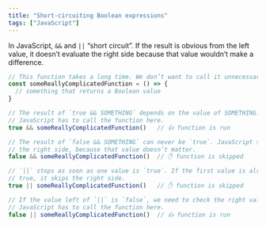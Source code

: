 ```yaml
---
title: "Short-circuiting Boolean expressions"
tags: ["JavaScript"]
---
```

In JavaScript, `&&` and `||` “short circuit”. If the result is obvious from the left value, it doesn’t evaluate the right side because that value wouldn’t make a difference.

```js
// This function takes a long time. We don’t want to call it unnecessarily.
const someReallyComplicatedFunction = () => {
  // something that returns a Boolean value
}

// The result of `true && SOMETHING` depends on the value of SOMETHING.
// JavaScript has to call the function here.
true && someReallyComplicatedFunction()   // 👍 function is run

// The result of `false && SOMETHING` can never be `true`. JavaScript skips
// the right side, because that value doesn’t matter.
false && someReallyComplicatedFunction()  // ✋ function is skipped

// `||` stops as soon as one value is `true`. If the first value is already
// true, it skips the right side.
true || someReallyComplicatedFunction()   // ✋ function is skipped

// If the value left of `||` is `false`, we need to check the right value.
// JavaScript has to call the function here.
false || someReallyComplicatedFunction()  // 👍 function is run
```
